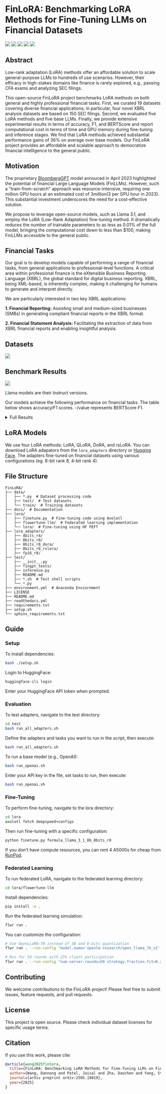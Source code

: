 # FinLoRA: Benchmarking LoRA Methods for Fine-Tuning LLMs on Financial Datasets

<p>
  <a href="https://huggingface.co/datasets/wangd12/XBRL_analysis"><img src="static/dataset_btn.svg"></a>
  <a href="https://huggingface.co/spaces/wangd12/xbrl_llm_demo"><img src="static/demo_btn.svg"></a>
  <a href="https://huggingface.co/wangd12/"><img src="static/models_btn.svg"></a>
  <a href="https://arxiv.org/abs/2505.19819"><img src="static/paper_btn.svg"></a>
  <a href="https://finlora-docs.readthedocs.io/en/latest/"><img src="static/doc_btn.svg"></a>

</p>

## Abstract

Low-rank adaptation (LoRA) methods offer an affordable solution to scale general-purpose 
LLMs to hundreds of use scenarios. However, their efficacy in high-stakes domains like finance is rarely
explored, e.g., passing CFA exams and analyzing SEC filings. 

This open-source FinLoRA project benchmarks LoRA methods on both general and highly professional financial tasks. 
First, we curated 19 datasets covering diverse financial applications; in particular, four novel XBRL analysis datasets are based on 150 SEC
filings. Second, we evaluated five LoRA methods and five base LLMs. Finally, we provide extensive experimental results
in terms of accuracy, F1, and BERTScore and report computational cost in terms of time and GPU memory during fine-tuning
and inference stages. We find that LoRA methods achieved substantial performance gains of 36% on average over base
models. Our FinLoRA project provides an affordable and scalable approach to democratize financial intelligence to the
general public.

## Motivation

The proprietary [BloombergGPT](https://arxiv.org/abs/2303.17564) model annouced in April 2023 highlighted the potential of financial Large
Language Models (FinLLMs). However, such a "train-from-scratch" approach was
resource-intensive, requiring one million GPU hours at an estimated cost of $3 million ($3 per GPU
hour in 2023). This substantial investment underscores the need for a cost-effective solution.

We propose to leverage open-source models, such as Llama 3.1, and employ the LoRA (Low-Rank Adaptation)
fine-tuning method. It dramatically reduces the number of trainable parameters to as less as 0.01% of the
full model, bringing the computational cost down to less than $100, making FinLLMs accessible to the general public.

## Financial Tasks

Our goal is to develop models capable of performing a range of financial tasks, from general applications to
professional-level functions. A critical area within professional finance is the eXtensible Business Reporting
Language (XBRL), the global standard for digital business reporting. XBRL, being XML-based, is inherently complex,
making it challenging for humans to generate and interpret directly.

We are particularly interested in two key XBRL applications:

**1. Financial Reporting:** Assisting small and medium-sized businesses (SMBs) in generating compliant financial reports
in the XBRL format.

**2. Financial Statement Analysis:** Facilitating the extraction of data from XBRL financial reports and enabling
insightful analysis.

## Datasets

<p>
  <a style="cursor: text" href="#datasets"><img src="static/datasets.svg"></a>
</p>

[//]: # ()
[//]: # ()
[//]: # (| **Datasets**                                               | **Types**                | **#Train/#Test** | **Average)

[//]: # (Prompt Length** | **Metrics**  | **Original Source & License)

[//]: # (**                                                                                                                      |)

[//]: # ()
[//]: # (|------------------------------------------------------------|--------------------------|------------------|---------------------------|--------------|----------------------------------------------------------------------------------------------------------------------------------------------------|)

[//]: # ()
[//]: # (| **General Financial Tasks** &#40;Total: 122.9k/31.7k&#41;          | | | | | |)

[//]: # ()
[//]: # (| FPB | Sentiment Analysis | 3.1k/970 | 56 | Accuracy,)

[//]: # (F1 | [TheFinAI/en-fpb]&#40;https://huggingface.co/datasets/TheFinAI/en-fpb&#41;, CC BY-SA 3.0 |)

[//]: # ()
[//]: # (| FiQA SA | Sentiment Analysis | 822/234 | 48 | Accuracy,)

[//]: # (F1 | [TheFinAI/fiqa-sentiment-classification]&#40;https://huggingface.co/datasets/TheFinAI/fiqa-sentiment-classification&#41;,)

[//]: # (MIT |)

[//]: # ()
[//]: # (| TFNS | Sentiment Analysis | 9.5k/2.4k | 52 | Accuracy,)

[//]: # (F1 | [zeroshot/twitter-financial-news-sentiment]&#40;https://huggingface.co/datasets/zeroshot/twitter-financial-news-sentiment&#41;,)

[//]: # (MIT |)

[//]: # ()
[//]: # (| NWGI | Sentiment Analysis | 12.9k/4.1k | 81 | Accuracy,)

[//]: # (F1 | [TheFinAI/NWGI_test]&#40;https://huggingface.co/datasets/TheFinAI/NWGI_test&#41;, MIT |)

[//]: # ()
[//]: # (| Headline | Headline Analysis | 82.2k/20.5k | 43 | Accuracy,)

[//]: # (F1 | [FinGPT/fingpt-headline-cls]&#40;https://huggingface.co/datasets/FinGPT/fingpt-headline-cls&#41;, CC BY-SA 3.0 |)

[//]: # ()
[//]: # (| NER | Named Entity Recognition | 13.5k/3.5k | 138 | Accuracy,)

[//]: # (F1 | [FinGPT/fingpt-ner-cls]&#40;https://huggingface.co/datasets/FinGPT/fingpt-ner-cls&#41;, CC BY-SA 3.0 |)

[//]: # ()
[//]: # (| **Financial Certificate Tasks** &#40;Total: 472/346&#41;           | | | | | |)

[//]: # ()
[//]: # (| CFA Level I | Analyst Exam | 180/90 | 181 | Accuracy, F1 | Internet &#40;Public; Not Released Due to)

[//]: # (Copyright&#41;                                                                                                   |)

[//]: # ()
[//]: # (| CFA Level II | Analyst Exam | 88/77 | 1.0k | Accuracy, F1 | Internet &#40;Public; Not Released Due to)

[//]: # (Copyright&#41;                                                                                                   |)

[//]: # ()
[//]: # (| CFA Level III | Analyst Exam | 80/78 | 961 | Accuracy, F1 | Internet &#40;Public; Not Released Due to)

[//]: # (Copyright&#41;                                                                                                   |)

[//]: # ()
[//]: # (| CPA REG | Accountant Exam | 124/101 | 147 | Accuracy, F1 | Internet &#40;Public; Not Released Due to)

[//]: # (Copyright&#41;                                                                                                   |)

[//]: # ()
[//]: # (| **Financial Reporting Tasks** &#40;Total: 15.9k/8.3k&#41;          | | | | | |)

[//]: # ()
[//]: # (| FiNER-139 | XBRL Tagging | 10.0k/7.4k | 1.8k | Accuracy,)

[//]: # (F1 | [nlpaueb/finer-139]&#40;https://huggingface.co/datasets/nlpaueb/finer-139&#41;, CC BY-SA 4.0 |)

[//]: # ()
[//]: # (| FNXL | XBRL Tagging | -/247 | 7.1k | Accuracy, F1 | [soummyaah/FNXL]&#40;https://github.com/soummyaah/FNXL&#41;, Public |)

[//]: # ()
[//]: # (| XBRL Term | Terminology | 5.9k/651 | 25 |)

[//]: # (BERTScore | [KirkHan0920/XBRL-Agent]&#40;https://github.com/KirkHan0920/XBRL-Agent/blob/main/Datasets/XBRL%20Terminology.xlsx&#41;,)

[//]: # (MIT |)

[//]: # ()
[//]: # (| **Financial Statement Analysis Tasks** &#40;Total: 27.9k/7.3k&#41; | | | | | |)

[//]: # ()
[//]: # (| Financial Math | Math | 800/200 | 116 |)

[//]: # (Accuracy | [KirkHan0920/XBRL-Agent]&#40;https://github.com/KirkHan0920/XBRL-Agent/blob/main/Datasets/formulas_with_explanations_with_questions_with_gt.xlsx&#41;,)

[//]: # (MIT |)

[//]: # ()
[//]: # (| FinanceBench | Math | 86/43 | 983 |)

[//]: # (BERTScore | [KirkHan0920/XBRL-Agent]&#40;https://github.com/KirkHan0920/XBRL-Agent/blob/main/Datasets/financebench.xlsx&#41;, CC)

[//]: # (BY-NC 4.0 |)

[//]: # ()
[//]: # (| Tags Extraction | XBRL Analysis | 10.1K/2.9k | 3.8k | Accuracy,)

[//]: # (F1 | [wangd12/XBRL_analysis]&#40;https://huggingface.co/datasets/wangd12/XBRL_analysis&#41;, MIT |)

[//]: # ()
[//]: # (| Values Extraction | XBRL Analysis | 10.1k/2.5k | 3.8k | Accuracy,)

[//]: # (F1 | [wangd12/XBRL_analysis]&#40;https://huggingface.co/datasets/wangd12/XBRL_analysis&#41;, MIT |)

[//]: # ()
[//]: # (| Formula Construction | XBRL Analysis | 3.4K/835 | 3.8k | Accuracy,)

[//]: # (F1 | [wangd12/XBRL_analysis]&#40;https://huggingface.co/datasets/wangd12/XBRL_analysis&#41;, MIT |)

[//]: # ()
[//]: # (| Formula Calculation | XBRL Analysis | 3.4K/835 | 3.8k | Accuracy,)

[//]: # (F1 | [wangd12/XBRL_analysis]&#40;https://huggingface.co/datasets/wangd12/XBRL_analysis&#41;, MIT |)

## Benchmark Results

<img class="figure" src="docs/source/_static/images/p1_new.svg">

Llama models are their Instruct versions.

Our models achieve the following performance on financial tasks. The table below shows accuracy/F1 scores. -/value
represents
BERTScore F1.

<details><summary>Full Results</summary>

| **Datasets**                           | **Base Models**       |                        |             |             |               | **Fine-tuned Models**      |                             |                            |                              |                     |
|----------------------------------------|-----------------------|------------------------|-------------|-------------|---------------|----------------------------|-----------------------------|----------------------------|------------------------------|---------------------|
|                                        | Llama 3.1 8B Instruct | Llama 3.1 70B Instruct | DeepSeek V3 | GPT-4o      | Gemini 2.0 FL | Llama 3.1 8B Instruct LoRA | Llama 3.1 8B Instruct QLoRA | Llama 3.1 8B Instruct DoRA | Llama 3.1 8B Instruct rsLoRA | Gemini 2.0 FL       |
| **General Financial Tasks**            |                       |                        |             |             |               |                            |                             |                            |                              |                     |
| FPB                                    | 68.73/0.677           | 74.50/0.736            | 78.76/0.764 | 81.13/0.818 | 81.02/0.894   | 85.64/0.922                | 84.16/0.909                 | 81.93/0.901                | 82.84/0.853                  | **87.62**/0.878     |
| FiQA SA                                | 46.55/0.557           | 47.27/0.565            | 60.43/0.686 | 72.34/0.773 | 68.09/0.810   | 81.28/**0.884**            | 78.30/0.874                 | 78.72/0.874                | 73.19/0.806                  | **88.09**/0.879     |
| TFNS                                   | 69.97/0.683           | 68.42/0.686            | 84.38/0.846 | 73.32/0.740 | 26.38/0.385   | 88.02/**0.932**            | 83.84/0.910                 | 59.09/0.702                | 59.51/0.655                  | **89.49**/0.896     |
| NWGI                                   | 43.86/0.583           | 50.14/0.596            | 7.44/0.097  | 66.61/0.656 | 48.16/0.614   | 54.16/**0.690**            | 49.96/0.645                 | 19.57/0.281                | 35.80/0.464                  | **62.59**/0.581     |
| NER                                    | 48.89/0.569           | 46.28/0.454            | 40.82/0.360 | 52.11/0.523 | 65.13/0.769   | **98.05**/**0.981**        | 96.63/0.966                 | 71.59/0.834                | 95.92/0.963                  | 97.29/0.973         |
| Headline                               | 45.34/0.558           | 71.68/0.729            | 76.06/0.779 | 80.53/0.814 | 76.60/0.847   | 84.66/0.852                | 88.03/0.886                 | 64.93/0.781                | 71.75/0.828                  | **97.32**/**0.973** |
| **Financial Certificate Tasks**        |                       |                        |             |             |               |                            |                             |                            |                              |                     |
| CFA Level 1                            | 13.33/0.133           | 42.22/0.418            | 54.44/0.556 | 63.33/0.631 | 55.56/0.556   | 86.67/0.867                | **87.78**/**0.878**         | **87.78**/**0.878**        | **87.78**/**0.878**          | 52.22/0.530         |
| CFA Level 2                            | 19.48/0.199           | 29.87/0.303            | 46.75/0.485 | 55.84/0.563 | 56.67/0.567   | 88.31/0.883                | 83.12/0.835                 | 90.91/0.909                | **92.21**/**0.922**          | 51.11/0.519         |
| CFA Level 3                            | 16.67/0.179           | 24.36/0.271            | 47.44/0.496 | 51.28/0.517 | 52.56/0.538   | 70.51/0.705                | 66.67/0.675                 | 69.23/0.697                | **79.49**/**0.795**          | 51.28/0.557         |
| CPA REG                                | 31.68/0.317           | 41.58/0.426            | 65.35/0.654 | 67.33/0.667 | 63.37/0.638   | 80.20/0.802                | 88.12/0.885                 | **90.10**/**0.901**        | **90.10**/**0.901**          | 51.28/0.557         |
| **Financial Reporting Tasks**          |                       |                        |             |             |               |                            |                             |                            |                              |                     |
| FiNER                                  | 21.28/0.232           | 61.82/0.606            | 68.92/0.699 | 72.29/0.725 | 63.91/0.638   | 74.10/0.759                | 74.32/0.760                 | 70.92/0.732                | 70.72/0.724                  | **80.32**/**0.802** |
| FNXL                                   | 3.64/0.045            | 20.14/0.210            | 27.33/0.288 | 42.41/0.398 | 37.75/0.356   | 23.57/0.250                | 23.05/0.253                 | 33.50/0.311                | 35.68/0.348                  | **47.98**/**0.438** |
| XBRL Term                              | -/0.574               | -/0.587                | -/0.573     | -/0.584     | -/0.572       | -/0.599                    | -/0.606                     | -/0.606                    | -/0.630                      | -/**0.666**         |
| **Financial Statement Analysis Tasks** |                       |                        |             |             |               |                            |                             |                            |                              |                     |
| Tag Extraction                         | 69.16/0.739           | 69.64/0.782            | 85.03/0.849 | 81.60/0.864 | 80.27/0.811   | **89.13**/0.886            | 86.89/0.872                 | 80.44/0.896                | 85.26/0.879                  | 85.03/**0.907**     |
| Value Extraction                       | 52.46/0.565           | 88.19/0.904            | 98.01/0.982 | 97.01/0.974 | 98.02/0.980   | 98.49/0.986                | 97.14/0.974                 | 98.57/0.988                | 99.13/**0.992**              | **99.20**/**0.992** |
| Formula Construction                   | 12.92/0.201           | 59.28/0.665            | 22.75/0.315 | 79.76/0.820 | 61.90/0.644   | 77.61/0.876                | 89.34/**0.898**             | 88.02/0.882                | **89.46**/0.893              | 67.85/0.786         |
| Formula Calculation                    | 27.27/0.317           | 77.49/0.783            | 85.99/0.868 | 83.59/0.857 | 53.57/0.536   | 98.68/0.990                | 92.81/0.947                 | **98.92**/**0.993**        | 98.80/0.988                  | 54.76/0.548         |
| FinanceBench                           | -/0.443               | -/0.528                | -/0.573     | -/0.564     | -/0.552       | -/0.511                    | -/0.542                     | -/0.477                    | -/**0.575**                  | -/0.544             |
| Financial Math                         | 11.00/0.136           | 10.50/0.134            | 21.50/0.255 | 27.00/0.296 | 19.00/0.204   | 30.00/0.332                | 26.50/0.307                 | 28.50/0.317                | 34.50/0.370                  | **66.00**/**0.785** |
| Overall Average                        | 37.05                 | 52.36                  | 57.16       | 63.39       | 58.97         | **74.74**                  | 74.29                       | 69.53                      | 73.82                        | 71.08               |

</details>

## LoRA Models

We use four LoRA methods: LoRA, QLoRA, DoRA, and rsLoRA.
You can download LoRA adapators from the `lora_adapters` directory or [Hugging Face](https://huggingface.co/wangd12).
The adapters fine-tuned on financial datasets using various configurations (eg. 8-bit rank 8, 4-bit rank 4).

## File Structure

```
FinLoRA/
├── data/
│   ├── *.py  # Dataset processing code
│   ├── test/  # Test datasets
│   └── train/  # Training datasets
├── docs/  # Documentation 
├── lora/
│   ├── finetune.py  # Fine-tuning code using Axolotl
│   ├── flowertune-llm/  # Federated learning implementation
│   └── lora/  # Fine-tuning using HF PEFT
├── lora_adapters/  
│   ├── 4bits_r4/
│   ├── 8bits_r8/
│   ├── 8bits_r8_dora/
│   ├── 8bits_r8_rslora/
│   ├── fp16_r8/
├── test/
│   ├── __init__.py
│   ├── fingpt_tests/
│   ├── inference.py
│   ├── README.md
│   ├── *.sh  # Test shell scripts
│   └── *.py
├── environment.yml  # Anaconda Enviornment
├── LICENSE
├── README.md
├── readthedocs.yml
├── requirements.txt
├── setup.sh
└── sphinx_requirements.txt
```

## Guide

### Setup

To install dependencies:

```bash
bash ./setup.sh
```

Login to HuggingFace:

```bash
huggingface-cli login
```

Enter your HuggingFace API token when prompted.

### Evaluation

To test adapters, navigate to the test directory:

```bash
cd test
bash run_all_adapters.sh
```

Define the adapters and tasks you want to run in the script, then execute:

```bash
bash run_all_adapters.sh
```

To run a base model (e.g., OpenAI):

```bash
bash run_openai.sh
```

Enter your API key in the file, set tasks to run, then execute:

```bash
bash run_openai.sh
```

### Fine-Tuning

To perform fine-tuning, navigate to the lora directory:

```bash
cd lora
axolotl fetch deepspeed+configs
```

Then run fine-tuning with a specific configuration:

```bash
python finetune.py formula_llama_3_1_8b_8bits_r8
```

If you don't have compute resources, you can rent 4 A5000s for cheap from [RunPod](https://www.runpod.io).

### Federated Learning

To run federated LoRA, navigate to the federated learning directory:

```bash
cd lora/flowertune-llm
```

Install dependencies:

```bash
pip install -e .
```

Run the federated learning simulation:

```bash
flwr run .
```

You can customize the configuration:

```bash
# Use OpenLLaMA-7B instead of 3B and 8-bits quantization
flwr run . --run-config "model.name='openlm-research/open_llama_7b_v2' model.quantization=8"

# Run for 50 rounds with 25% client participation
flwr run . --run-config "num-server-rounds=50 strategy.fraction-fit=0.25"
```

[//]: # ()

[//]: # (## Scenarios)

[//]: # ()

[//]: # (### Cross-task Generalization &#40;Mixture of LoRA Experts&#41;)

[//]: # ()

[//]: # (We started with single-task fine-tuning, i.e., fine-tune a LoRA adaptor for a task. We got good performance.)

[//]: # ()

[//]: # (Mixture of LoRA Experts &#40;LoRA-MoE&#41;: a LoRA module acts as an expert, a router network assigns weights, such as)

[//]: # (in [X-LoRA]&#40;https://arxiv.org/pdf/2402.07148&#41;. X-LoRA is built on top of HuggingFace PEFT.)

[//]: # ()

[//]: # (### Improving Performance and Scalability for Inference Stage)

[//]: # ()

[//]: # (SLoRA is designed for serving many LoRA adapters efficiently. It stores all adapters in the CPU memory and fetches the)

[//]: # (adapters needed to GPU memory. We will deploy it on a cloud server.)

[//]: # ()

[//]: # (Difficulty: Current SLoRA implementation does not work with HuggingFace, and does not support newer models like Llama 3.)

[//]: # ()

[//]: # (### Distributed Training with Enhanced Privacy)

[//]: # ()

[//]: # (Multiple institutions might want to collaborate to fine-tune a FinLLM using their private datasets. Using zero-Knowledge)

[//]: # (Proofs &#40;ZKPs&#41; in the fine-tuning stage allows enhanced data privacy.)

## Contributing

We welcome contributions to the FinLoRA project! Please feel free to submit issues, feature requests, and pull requests.

## License

This project is open source. Please check individual dataset licenses for specific usage terms.

## Citation

If you use this work, please cite:

```bibtex
@article{wang2025finlora,
  title={FinLoRA: Benchmarking LoRA Methods for Fine-Tuning LLMs on Financial Datasets},
  author={Wang, Dannong and Patel, Jaisal and Zha, Daochen and Yang, Steve Y and Liu, Xiao-Yang},
  journal={arXiv preprint arXiv:2505.19819},
  year={2025}
}
```

